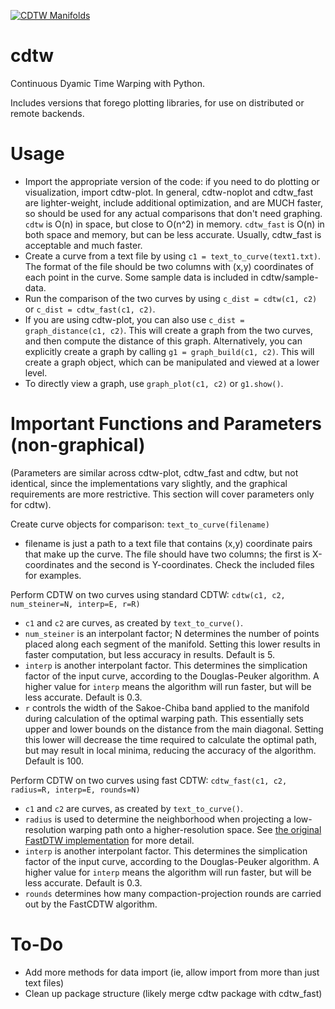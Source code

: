 <a href="databricks.com"><img src="https://i.imgur.com/mPcCDfT.png" title="CDTW Manifolds"></a>

# cdtw
Continuous Dyamic Time Warping with Python.
 
Includes versions that forego plotting libraries, for use on distributed or remote backends.

# Usage
 - Import the appropriate version of the code: if you need to do plotting or visualization, import cdtw-plot. In general, cdtw-noplot and cdtw_fast are lighter-weight, include additional optimization, and are MUCH faster, so should be used for any actual comparisons that don't need graphing. `cdtw` is O(n) in space, but close to O(n^2) in memory. `cdtw_fast` is O(n) in both space and memory, but can be less accurate. Usually, cdtw_fast is acceptable and much faster.
 - Create a curve from a text file by using `c1 = text_to_curve(text1.txt)`. The format of the file should be two columns with (x,y) coordinates of each point in the curve. Some sample data is included in cdtw/sample-data.
 - Run the comparison of the two curves by using `c_dist = cdtw(c1, c2)` or `c_dist = cdtw_fast(c1, c2)`. 
 - If you are using cdtw-plot, you can also use `c_dist = graph_distance(c1, c2)`. This will create a graph from the two curves, and then compute the distance of this graph. Alternatively, you can explicitly create a graph by calling `g1 = graph_build(c1, c2)`. This will create a graph object, which can be manipulated and viewed at a lower level.
 - To directly view a graph, use `graph_plot(c1, c2)` or `g1.show()`.

# Important Functions and Parameters (non-graphical)
(Parameters are similar across cdtw-plot, cdtw_fast and cdtw, but not identical, since the implementations vary slightly, and the graphical requirements are more restrictive. This section will cover parameters only for cdtw).

Create curve objects for comparison: `text_to_curve(filename)`
- filename is just a path to a text file that contains (x,y) coordinate pairs that make up the curve. The file should have two columns; the first is X-coordinates and the second is Y-coordinates. Check the included files for examples.

Perform CDTW on two curves using standard CDTW: `cdtw(c1, c2, num_steiner=N, interp=E, r=R)`
- `c1` and `c2` are curves, as created by `text_to_curve()`.
- `num_steiner` is an interpolant factor; N determines the number of points placed along each segment of the manifold. Setting this lower results in faster computation, but less accuracy in results. Default is 5.
- `interp` is another interpolant factor. This determines the simplication factor of the input curve, according to the Douglas-Peuker algorithm. A higher value for `interp` means the algorithm will run faster, but will be less accurate. Default is 0.3.
- `r` controls the width of the Sakoe-Chiba band applied to the manifold during calculation of the optimal warping path. This essentially sets upper and lower bounds on the distance from the main diagonal. Setting this lower will decrease the time required to calculate the optimal path, but may result in local minima, reducing the accuracy of the algorithm. Default is 100.

Perform CDTW on two curves using fast CDTW: `cdtw_fast(c1, c2, radius=R, interp=E, rounds=N)`
- `c1` and `c2` are curves, as created by `text_to_curve()`.
- `radius` is used to determine the neighborhood when projecting a low-resolution warping path onto a higher-resolution space. See [the original FastDTW implementation](https://github.com/rmaestre/FastDTW) for more detail.
- `interp` is another interpolant factor. This determines the simplication factor of the input curve, according to the Douglas-Peuker algorithm. A higher value for `interp` means the algorithm will run faster, but will be less accurate. Default is 0.3.
- `rounds` determines how many compaction-projection rounds are carried out by the FastCDTW algorithm.

# To-Do
- Add more methods for data import (ie, allow import from more than just text files)
- Clean up package structure (likely merge cdtw package with cdtw_fast)
